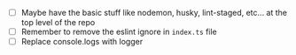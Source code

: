 - [ ] Maybe have the basic stuff like nodemon, husky, lint-staged, etc... at the top level of the repo
- [ ] Remember to remove the eslint ignore in `index.ts` file
- [ ] Replace console.logs with logger

